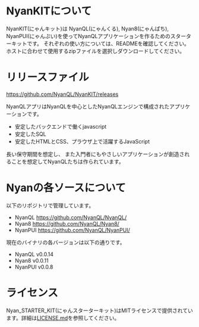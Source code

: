 # NyanKITについて

NyanKIT(にゃんキット)は
NyanQL(にゃんくる), Nyan8(にゃんぱち), NyanPUI(にゃんぷい)を使ってNyanQLアプリケーションを作るためのスターターキットです。
それぞれの使い方については、READMEを確認してください。
ホストに合わせて使用するzipファイルを選択しダウンロードしてください。

# リリースファイル
https://github.com/NyanQL/NyanKIT/releases


NyanQLアプリはNyanQLを中心としたNyanQLエンジンで構成されたアプリケーションです。
- 安定したバックエンドで働くjavascript
- 安定したSQL
- 安定したHTMLとCSS、プラウザ上で活躍するJavaScript

長い保守期間を想定し、
また入門者にもやさしいアプリケーションが創造されることを想定してNyanQLたちは作られています。

# Nyanの各ソースについて

以下のリポジトリで管理しています。
* NyanQL https://github.com/NyanQL/NyanQL/
* Nyan8 https://github.com/NyanQL/Nyan8/
* NyanPUI https://github.com/NyanQL/NyanPUI/

現在のバイナリの各バージョンは以下の通りです。
* NyanQL v0.0.14
* Nyan8 v0.0.11
* NyanPUI v0.0.8


# ライセンス
Nyan_STARTER_KIT(にゃんスターターキット)はMITライセンスで提供されています。詳細は[LICENSE.md](https://github.com/NyanQL/NyanKIT/blob/main/LICENSE.md)を参照してください。

